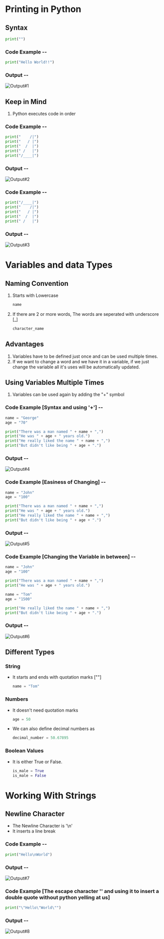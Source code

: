 # Printing in Python

## Syntax
```python
print("")
```

### Code Example --
```python
print("Hello World!!")
```
### Output --
![Output#1](https://github.com/coder-sahaya-noel/Python-Beginner/blob/main/images/Output-1.PNG "Output 1")

## Keep in Mind
   1. Python executes code in order

### Code Example --
```python
print("    /|")
print("   / |")
print("  /  |")
print(" /   |")
print("/____|")
```
### Output --
![Output#2](https://github.com/coder-sahaya-noel/Python-Beginner/blob/main/images/Output-2.PNG "Output 2")

### Code Example --
```python
print("/____|")
print("    /|")
print("   / |")
print("  /  |")
print(" /   |")
```

### Output --
![Output#3](https://github.com/coder-sahaya-noel/Python-Beginner/blob/main/images/Output-3.PNG "Output 3")

# Variables and data Types
## Naming Convention
   1. Starts with Lowercase  
      ``` python
      name
      ```
   2. If there are 2 or more words, The words are seperated with underscore [_]  
      ```python
      character_name
      ```

## Advantages
   1. Variables have to be defined just once and can be used multiple times.
   2. If we want to change a word and we have it in a variable, if we just change the variable all it's uses will be automatically updated.

## Using Variables Multiple Times
   1. Variables can be used again by adding the "+" symbol

### Code Example [Syntax and using '+'] --
```python
name = "George"
age = "70"

print("There was a man named " + name + ",")
print("He was " + age + " years old.")
print("He really liked the name " + name + ",")
print("But didn't like being " + age + ".")
```

### Output --
![Output#4](https://github.com/coder-sahaya-noel/Python-Beginner/blob/main/images/Output-4.PNG "Output 4")

### Code Example [Easiness of Changing] --
```python
name = "John"
age = "100"

print("There was a man named " + name + ",")
print("He was " + age + " years old.")
print("He really liked the name " + name + ",")
print("But didn't like being " + age + ".")
```
### Output --
![Output#5](https://github.com/coder-sahaya-noel/Python-Beginner/blob/main/images/Output-5.PNG "Output 5")

### Code Example [Changing the Variable in between] --
```python
name = "John"
age = "100"

print("There was a man named " + name + ",")
print("He was " + age + " years old.")

name = "Tom"
age = "1500"

print("He really liked the name " + name + ",")
print("But didn't like being " + age + ".")
```
### Output --
![Output#6](https://github.com/coder-sahaya-noel/Python-Beginner/blob/main/images/Output-6.PNG "Output 6")

## Different Types
### String
   + It starts and ends with quotation marks [""]  
       ``` python
       name = "Tom"
       ```

### Numbers
   + It doesn't need quotation marks  
       ``` python
       age = 50
       ```
   + We can also define decimal numbers as  
       ``` python
       decimal_number = 50.67895
       ```

### Boolean Values
   + It is either True or False.  
       ``` python
       is_male = True  
       is_male = False
       ```

# Working With Strings

## Newline Character
   * The Newline Character is '\n'
   * It inserts a line break

### Code Example --

```python
print("Hello\nWorld")
```

### Output -- 
![Output#7](https://github.com/coder-sahaya-noel/Python-Beginner/blob/main/images/Output-7.PNG "Output 7")

### Code Example [The escape character '\' and using it to insert a double quote without python yelling at us]

``` python
print("\"Hello\"World\"")
```
### Output --

![Output#8](https://github.com/coder-sahaya-noel/Python-Beginner/blob/main/images/Output-8.PNG "Output 8")
